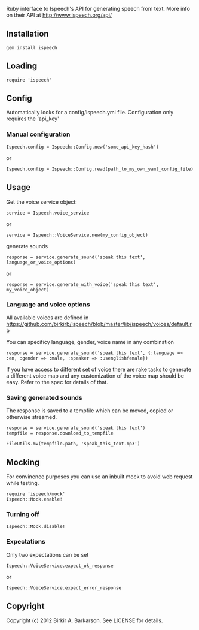 Ruby interface to Ispeech's API for generating speech from text. 
More info on their API at http://www.ispeech.org/api/

## Installation

    gem install ispeech

## Loading
  
    require 'ispeech'

## Config

  Automatically looks for a config/ispeech.yml file.
  Configuration only requires the 'api_key'

### Manual configuration

    Ispeech.config = Ispeech::Config.new('some_api_key_hash')

  or

    Ispeech.config = Ispeech::Config.read(path_to_my_own_yaml_config_file)

## Usage

  Get the voice service object:

    service = Ispeech.voice_service 

  or 
  
    service = Ispeech::VoiceService.new(my_config_object)

  generate sounds 

    response = service.generate_sound('speak this text', language_or_voice_options)
 
  or

    response = service.generate_with_voice('speak this text', my_voice_object)


### Language and voice options

  All available voices are defined in https://github.com/birkirb/ispeech/blob/master/lib/ispeech/voices/default.rb 

  You can specificy language, gender, voice name in any combination

    response = service.generate_sound('speak this text', {:language => :en, :gender => :male, :speaker => :usenglishfemale})

  If you have access to different set of voice there are rake tasks to generate a different voice map and any customization of the voice map should be easy.
  Refer to the spec for details of that.

### Saving generated sounds

  The response is saved to a tempfile which can be moved, copied or otherwise streamed.

    response = service.generate_sound('speak this text')
    tempfile = response.download_to_tempfile
    
    FileUtils.mv(tempfile.path, 'speak_this_text.mp3')

## Mocking
  
  For convinence purposes you can use an inbuilt mock to avoid web request while testing.

    require 'ispeech/mock'
    Ispeech::Mock.enable!

### Turning off

    Ispeech::Mock.disable!

### Expectations

  Only two expectations can be set

    Ispeech::VoiceService.expect_ok_response

  or

    Ispeech::VoiceService.expect_error_response


## Copyright

Copyright (c) 2012 Birkir A. Barkarson. See LICENSE for details.
